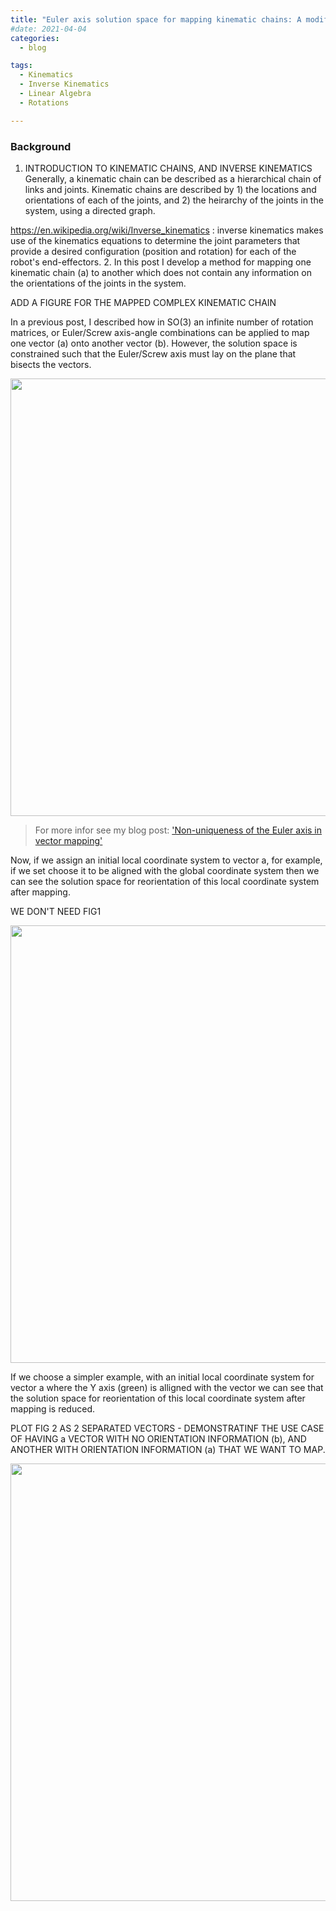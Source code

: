 ```yaml
---
title: "Euler axis solution space for mapping kinematic chains: A modified inverse kinematics approach"
#date: 2021-04-04
categories:
  - blog

tags:
  - Kinematics
  - Inverse Kinematics
  - Linear Algebra
  - Rotations

---
```


### Background

1. INTRODUCTION TO KINEMATIC CHAINS, AND INVERSE KINEMATICS
Generally, a kinematic chain can be described as a hierarchical chain of links and joints. Kinematic chains are described by 1) the locations and orientations of each of the joints, and 2) the heirarchy of the joints in the system, using a directed graph. 

https://en.wikipedia.org/wiki/Inverse_kinematics : inverse kinematics makes use of the kinematics equations to determine the joint parameters that provide a desired configuration (position and rotation) for each of the robot's end-effectors.
2. In this post I develop a method for mapping one kinematic chain (a) to another which does not contain any information on the orientations of the joints in the system.

ADD A FIGURE FOR THE MAPPED COMPLEX KINEMATIC CHAIN

In a previous post, I described how in SO(3) an infinite number of rotation matrices, or Euler/Screw axis-angle combinations can be applied to map one vector (a) onto another vector (b). However, the solution space is constrained such that the Euler/Screw axis must lay on the plane that bisects the vectors.

<p align="center">
  <img src="/assets/images/Optimized-Inverse-Kinematics/fig0.gif" width="700">
</p>

> For more infor see my blog post:
> ['Non-uniqueness of the Euler axis in vector mapping'](https://kevgildea.github.io/blog/Euler-Axis-Vector-Mapping/)

Now, if we assign an initial local coordinate system to vector a, for example, if we set choose it to be aligned with the global coordinate system then we can see the solution space for reorientation of this local coordinate system after mapping. 

WE DON'T NEED FIG1

<p align="center">
  <img src="/assets/images/Optimized-Inverse-Kinematics/fig1.gif" width="700">
</p>

If we choose a simpler example, with an initial local coordinate system for vector a where the Y axis (green) is alligned with the vector we can see that the solution space for reorientation of this local coordinate system after mapping is reduced. 

PLOT FIG 2 AS 2 SEPARATED VECTORS - DEMONSTRATINF THE USE CASE OF HAVING a VECTOR WITH NO ORIENTATION INFORMATION (b), AND ANOTHER WITH ORIENTATION INFORMATION (a) THAT WE WANT TO MAP.

<p align="center">
  <img src="/assets/images/Optimized-Inverse-Kinematics/fig2.gif" width="700">
</p>


